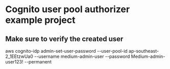 # Cognito user pool authorizer example project

## Make sure to verify the created user
aws cognito-idp admin-set-user-password  --user-pool-id ap-southeast-2_1EEtzwUa0 --username medium-admin-user --password Medium-admin-user123! --permanent